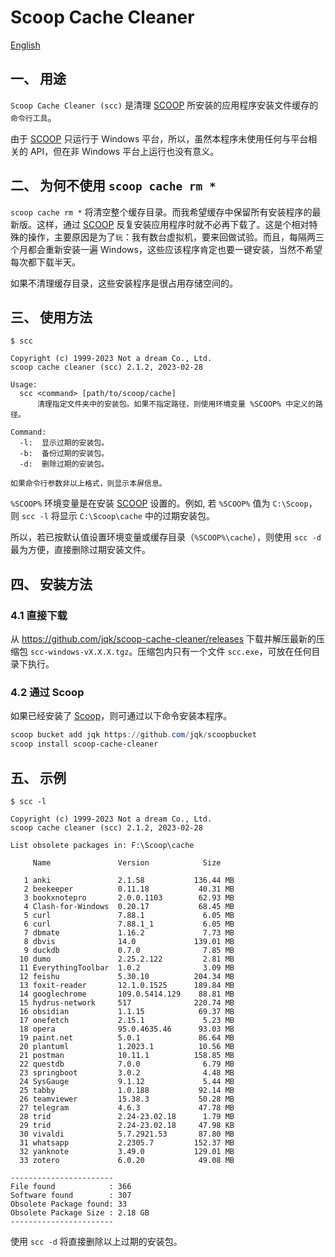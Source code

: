 # Scoop Cache Cleaner

[English](readme.md)

## 一、 用途

`Scoop Cache Cleaner (scc)` 是清理 [SCOOP][1] 所安装的应用程序安装文件缓存的`命令行工具`。

由于 [SCOOP][1] 只运行于 Windows 平台，所以，虽然本程序未使用任何与平台相关的 API，但在非 Windows 平台上运行也没有意义。

## 二、 为何不使用 `scoop cache rm *`

`scoop cache rm *` 将清空整个缓存目录。而我希望缓存中保留所有安装程序的最新版。这样，通过 [SCOOP][1] 反复安装应用程序时就不必再下载了。这是个相对特殊的操作，主要原因是为了`玩`：我有数台虚拟机，要来回做试验。而且，每隔两三个月都会重新安装一遍 Windows，这些应该程序肯定也要一键安装，当然不希望每次都下载半天。

如果不清理缓存目录，这些安装程序是很占用存储空间的。

## 三、 使用方法

```text {.line-numbers}
$ scc

Copyright (c) 1999-2023 Not a dream Co., Ltd.
scoop cache cleaner (scc) 2.1.2, 2023-02-28

Usage:
  scc <command> [path/to/scoop/cache]
      清理指定文件夹中的安装包。如果不指定路径，则使用环境变量 %SCOOP% 中定义的路径。

Command:
  -l:  显示过期的安装包。
  -b:  备份过期的安装包。
  -d:  删除过期的安装包。

如果命令行参数非以上格式，则显示本屏信息。
```

`%SCOOP%` 环境变量是在安装 [SCOOP][1] 设置的。例如, 若 `%SCOOP%` 值为 `C:\Scoop`，则 `scc -l` 将显示 `C:\Scoop\cache` 中的过期安装包。

所以，若已按默认值设置环境变量或缓存目录（`%SCOOP%\cache`），则使用 `scc -d` 最为方便，直接删除过期安装文件。

## 四、 安装方法

### 4.1 直接下载

从 <https://github.com/jqk/scoop-cache-cleaner/releases> 下载并解压最新的压缩包 `scc-windows-vX.X.X.tgz`。压缩包内只有一个文件 `scc.exe`，可放在任何目录下执行。

### 4.2 通过 Scoop

如果已经安装了 [Scoop][1]，则可通过以下命令安装本程序。

```powershell {.line-numbers}
scoop bucket add jqk https://github.com/jqk/scoopbucket
scoop install scoop-cache-cleaner
```

## 五、 示例

```text {.line-numbers}
$ scc -l

Copyright (c) 1999-2023 Not a dream Co., Ltd.
scoop cache cleaner (scc) 2.1.2, 2023-02-28

List obsolete packages in: F:\Scoop\cache

     Name               Version            Size

   1 anki               2.1.58           136.44 MB
   2 beekeeper          0.11.18           40.31 MB
   3 bookxnotepro       2.0.0.1103        62.93 MB
   4 Clash-for-Windows  0.20.17           68.45 MB
   5 curl               7.88.1             6.05 MB
   6 curl               7.88.1_1           6.05 MB
   7 dbmate             1.16.2             7.73 MB
   8 dbvis              14.0             139.01 MB
   9 duckdb             0.7.0              7.85 MB
  10 dumo               2.25.2.122         2.81 MB
  11 EverythingToolbar  1.0.2              3.09 MB
  12 feishu             5.30.10          204.34 MB
  13 foxit-reader       12.1.0.1525      189.84 MB
  14 googlechrome       109.0.5414.129    88.81 MB
  15 hydrus-network     517              220.74 MB
  16 obsidian           1.1.15            69.37 MB
  17 onefetch           2.15.1             5.23 MB
  18 opera              95.0.4635.46      93.03 MB
  19 paint.net          5.0.1             86.64 MB
  20 plantuml           1.2023.1          10.56 MB
  21 postman            10.11.1          158.85 MB
  22 questdb            7.0.0              6.79 MB
  23 springboot         3.0.2              4.48 MB
  24 SysGauge           9.1.12             5.44 MB
  25 tabby              1.0.188           92.14 MB
  26 teamviewer         15.38.3           50.28 MB
  27 telegram           4.6.3             47.78 MB
  28 trid               2.24-23.02.18      1.79 MB
  29 trid               2.24-23.02.18     47.98 KB
  30 vivaldi            5.7.2921.53       87.80 MB
  31 whatsapp           2.2305.7         152.37 MB
  32 yanknote           3.49.0           129.01 MB
  33 zotero             6.0.20            49.08 MB

-----------------------
File found            : 366
Software found        : 307
Obsolete Package found: 33
Obsolete Package Size : 2.18 GB
-----------------------
```

使用 `scc -d` 将直接删除以上过期的安装包。

[1]: https://github.com/ScoopInstaller/Scoop
